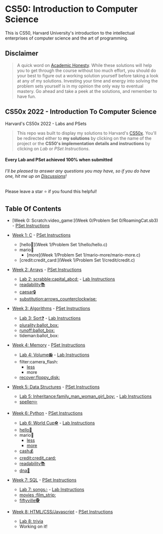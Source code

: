 CS50: Introduction to Computer Science
======================================

This is CS50, Harvard University's introduction to the intellectual enterprises of computer science and the art of programming.

Disclaimer
----------

> A quick word on [Academic Honesty](https://cs50.harvard.edu/x/2022/honesty/). While these solutions will help you to get through the course without too much effort, you should do your best to figure out a working solution yourself before taking a look at any of my solutions. Investing your time and energy into solving the problem sets yourself is in my opinion the only way to eventual mastery. Go ahead and take a peek at the solutions, and remember to have fun.

CS50x 2022 - Introduction To Computer Science
---------------------------------------------

Harvard's CS50x 2022 - Labs and PSets

> This repo was built to display my solutions to Harvard's [CS50x](https://cs50.harvard.edu/x/2022/). You'll be redirected either to **my solutions** by clicking on the name of the project or the **CS50's implementation details and instructions** by clicking on _Lab_ or _PSet Instructions_.

#### Every Lab and PSet achieved 100% when submitted

###### I'll be pleased to answer any questions you may have, so if you do have one, _hit me up on [Discussions](https://github.com/Verisimilitude11/CS50x/discussions)!_

Please leave a star :star: if you found this helpful!

Table Of Contents
-----------------

* [Week 0: Scratch:video\_game:](Week 0/Problem Set 0/RoamingCat.sb3) - [PSet Instructions](https://cs50.harvard.edu/x/2022/PSets/0/scratch/)
* [Week 1: C](/1-C/) - [PSet Instructions](https://cs50.harvard.edu/x/2022/PSets/1/)
  * [hello:wave:](Week 1/Problem Set 1/hello/hello.c)
  * mario:bricks:
    * [more](Week 1/Problem Set 1/mario-more/mario-more.c)
  * [credit:credit\_card:](Week 1/Problem Set 1/credit/credit.c)
* [Week 2: Arrays](/2-Arrays/) - [PSet Instructions](https://cs50.harvard.edu/x/2022/PSets/2/)

  * [Lab 2: scrabble:capital\_abcd:](/2-Arrays/Lab-scrabble) - [Lab Instructions](https://cs50.harvard.edu/x/2022/Labs/2/)
  * [readability:books:](/2-Arrays/readability)
  * [caesar:lock:](/2-Arrays/caesar)
  * [substitution:arrows\_counterclockwise:](/2-Arrays/substitution)
* [Week 3: Algorithms](/3-Algorithms) - [PSet Instructions](https://cs50.harvard.edu/x/2022/PSets/3/)

  * [Lab 3: Sort:question:](/3-Algorithms/Lab-sort) - [Lab Instructions](https://cs50.harvard.edu/x/2022/Labs/3/)
  * [plurality:ballot\_box:](/3-Algorithms/plurality)
  * [runoff:ballot\_box:](/3-Algorithms/runoff)
  * tideman:ballot\_box:
* [Week 4: Memory](/4-Memory) - [PSet Instructions](https://cs50.harvard.edu/x/2022/PSets/4/)

  * [Lab 4: Volume:radio:](/4-Memory/Lab-volume) - [Lab Instructions](https://cs50.harvard.edu/x/2022/Labs/4/)
  * filter:camera\_flash:
    * [less](/4-Memory/filter-less/)
    * more
  * [recover:floppy\_disk:](/4-Memory/recover)
* [Week 5: Data Structures](/5-DataStructures) - [PSet Instructions](https://cs50.harvard.edu/x/2022/PSets/5/)

  * [Lab 5: Inheritance:family\_man\_woman\_girl\_boy:](/5-DataStructures/Lab-inheritance) - [Lab Instructions](https://cs50.harvard.edu/x/2022/Labs/5/)
  * [speller:pencil2:](/5-DataStructures/speller)
* [Week 6: Python](/6-Python) - [PSet Instructions](https://cs50.harvard.edu/x/2022/PSets/6/)

  * [Lab 6: World Cup:soccer:](/6-Python/Lab-worldCup) - [Lab Instructions](https://cs50.harvard.edu/x/2022/Labs/6/)
  * [hello:wave:](/6-Python/sentimental-hello)
  * mario:bricks:
    * [less](/6-Python/sentimental-mario-less/)
    * [more](/6-Python/sentimental-mario-more)
  * [cash:moneybag:](/6-Python/sentimental-cash)
  * [credit:credit\_card:](/6-Python/sentimental-credit)
  * [readability:books:](/6-Python/sentimental-readability)
  * [dna:dna:](/6-Python/dna)
* [Week 7: SQL](7-SQL) - [PSet Instructions](https://cs50.harvard.edu/x/2022/PSets/7/)

  * [Lab 7: songs:notes:](/7-SQL/Lab-songs) - [Lab Instructions](https://cs50.harvard.edu/x/2022/Labs/7/)
  * [movies :film\_strip:](/7-SQL/movies)
  * [fiftyville:detective:](/7-SQL/fiftyville)
* [Week 8: HTML/CSS/Javascript](8-HTML-CSS-Javascript/) - [PSet Instructions](https://cs50.harvard.edu/x/2022/PSets/8/)

  * [Lab 8: trivia](/8-HTML-CSS-Javascript/Lab-trivia)
  * Working on it!
